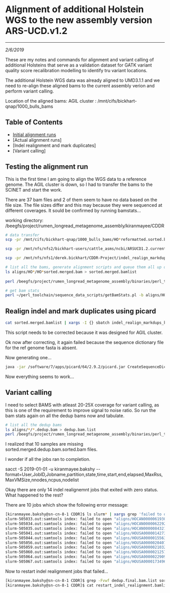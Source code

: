 # Alignment of additional Holstein WGS to the new assembly version ARS-UCD.v1.2
---
*2/6/2019*

These are my notes and commands for alignment and variant calling of additional Holsteins that serve as a validation dataset for GATK variant quality score recalibration modelling to identify tru variant locations.

The additional Holstein WGS data was already aligned to UMD3.1.1 and we need to re-align these aligned bams to the current assembly verion and perform variant calling.

Location of the aligned bams: AGIL cluster : /mnt/cifs/bickhart-qnap/1000_bulls_bams

## Table of Contents
* [Initial alignment runs](#testone)
* [Actual alignment runs]
* [Indel realignment and mark duplicates]
* [Variant calling]

<a name="testone"></a>
## Testing the alignment run

This is the first time I am going to align the WGS data to a reference genome.
The AGIL cluster is down, so I had to transfer the bams to the SCINET and start the work.

There are 37 bam files and 2 of them seem to have no data based on the file size.
The file sizes differ and this may because they were sequenced at different coverages. It sould be confirmed by running bamstats...

working directory: /beegfs/project/rumen_longread_metagenome_assembly/kiranmayee/CDDR

```bash
# data transfer
scp -pr /mnt/cifs/bickhart-qnap/1000_bulls_bams/HO*reformatted.sorted.bam kiranmayee.bakshy@ceres:/beegfs/project/rumen_longread_metagenome_assembly/kiranmayee/CDDR/Additional_Holstein_bams

scp -pr /mnt/nfs/nfs2/bickhart-users/cattle_asms/ncbi/ARSUCD1.2.current_ref.fa kiranmayee.bakshy@ceres:/beegfs/project/rumen_longread_metagenome_assembly/kiranmayee/CDDR

scp -pr /mnt/nfs/nfs1/derek.bickhart/CDDR-Project/indel_realign_markdups_kb.sh kiranmayee.bakshy@ceres:/beegfs/project/rumen_longread_metagenome_assembly/kiranmayee/CDDR

# list all the bams, generate alignment scripts and queue them all up on the cluster
ls aligns/HO*/HO*sorted.merged.bam > sorted.merged.bamlist
 
perl /beegfs/project/rumen_longread_metagenome_assembly/binaries/perl_toolchain/sequence_data_pipeline/alignBamReadsToNewAssemSlurm.pl - b aligns -t bulls.tab -f ARSUCD1.2.current_ref.fa -m true

# get bam stats
perl ~/perl_toolchain/sequence_data_scripts/getBamStats.pl -b aligns/HOCAN000006193092/HOCAN000006193092.sorted.merged.bam,aligns/HOCAN000006229227/HOCAN000006229227.sorted.merged.bam,aligns/HOCAN000008432142/HOCAN000008432142.sorted.merged.bam,aligns/HODEU000000253642/HODEU000000253642.sorted.merged.bam,aligns/HODEU000341037501/HODEU000341037501.sorted.merged.bam,aligns/HOGBR000000598172/HOGBR000000598172.sorted.merged.bam,aligns/HOUSA000001244845/HOUSA000001244845.sorted.merged.bam,aligns/HOUSA000001417390/HOUSA000001417390.sorted.merged.bam,aligns/HOUSA000001427381/HOUSA000001427381.sorted.merged.bam,aligns/HOUSA000001447141/HOUSA000001447141.sorted.merged.bam,aligns/HOUSA000001537060/HOUSA000001537060.sorted.merged.bam,aligns/HOUSA000001556373/HOUSA000001556373.sorted.merged.bam,aligns/HOUSA000001563453/HOUSA000001563453.sorted.merged.bam,aligns/HOUSA000001667366/HOUSA000001667366.sorted.merged.bam,aligns/HOUSA000001672325/HOUSA000001672325.sorted.merged.bam,aligns/HOUSA000001682485/HOUSA000001682485.sorted.merged.bam,aligns/HOUSA000001697572/HOUSA000001697572.sorted.merged.bam,aligns/HOUSA000001721881/HOUSA000001721881.sorted.merged.bam,aligns/HOUSA000001810969/HOUSA000001810969.sorted.merged.bam,aligns/HOUSA000001879149/HOUSA000001879149.sorted.merged.bam,aligns/HOUSA000001903604/HOUSA000001903604.sorted.merged.bam,aligns/HOUSA000002026215/HOUSA000002026215.sorted.merged.bam,aligns/HOUSA000002030882/HOUSA000002030882.sorted.merged.bam,aligns/HOUSA000002040728/HOUSA000002040728.sorted.merged.bam,aligns/HOUSA000002041271/HOUSA000002041271.sorted.merged.bam,aligns/HOUSA000002064459/HOUSA000002064459.sorted.merged.bam,aligns/HOUSA000002103297/HOUSA000002103297.sorted.merged.bam,aligns/HOUSA000002125714/HOUSA000002125714.sorted.merged.bam,aligns/HOUSA000002147486/HOUSA000002147486.sorted.merged.bam,aligns/HOUSA000002266677/HOUSA000002266677.sorted.merged.bam,aligns/HOUSA000002284985/HOUSA000002284985.sorted.merged.bam,aligns/HOUSA000002290977/HOUSA000002290977.sorted.merged.bam,aligns/HOUSA000017056520/HOUSA000017056520.sorted.merged.bam,aligns/HOUSA000017062963/HOUSA000017062963.sorted.merged.bam,aligns/HOUSA000017349617/HOUSA000017349617.sorted.merged.bam,aligns/HOUSA000120754720/HOUSA000120754720.sorted.merged.bam,aligns/HOUSA000122358313/HOUSA000122358313.sorted.merged.bam -o bamStats.tab
```

## Realign indel and mark duplicates using picard

```bash
cat sorted.merged.bamlist | xargs -I {} sbatch indel_realign_markdups_kb.sh {} ARSUCD1.2.current_ref.fa
```

This script needs to be corrected because it was designed for AGIL cluster.

Ok now after correcting, it again failed because the sequence dictionary file for the ref genome fasta is absent.

Now generating one...

```bash
java -jar /software/7/apps/picard/64/2.9.2/picard.jar CreateSequenceDictionary R=ARSUCD1.2.current_ref.fa O=ARSUCD1.2.current_ref.dict
```
Now everything seems to work... 


## Variant calling

I need to select BAMS with atleast 20-25X coverage for variant calling, as this is one of the requirement to improve signal to noise ratio. 
So run the bam stats again on all the dedup bams now and tabulate.

```bash
# list all the dedup bams
ls aligns/*/*.dedup.bam > dedup.bam.list
perl /beegfs/project/rumen_longread_metagenome_assembly/binaries/perl_toolchain/sequence_data_scripts/getBamStats.pl -n dedup.bam.list
```

I realized that 10 samples are missing sorted.merged.dedup.bam.sorted.bam files.

I wonder if all the jobs ran to completion.

sacct -S 2019-01-01 -u kiranmayee.bakshy --format=User,JobID,Jobname,partition,state,time,start,end,elapsed,MaxRss,MaxVMSize,nnodes,ncpus,nodelist

Okay there are only 14 indel realignemnt jobs that exited with zero status. What happened to the rest?

There are 10 jobs which show the following error message: 

```bash
[kiranmayee.bakshy@sn-cn-8-1 CDDR]$ ls slurm* | xargs grep 'failed to open'
slurm-505033.out:samtools index: failed to open "aligns/HOCAN000006193092/HOCAN000006193092.sorted.merged.bam.dedup.bam": No such file or directory
slurm-505034.out:samtools index: failed to open "aligns/HOCAN000006229227/HOCAN000006229227.sorted.merged.bam.dedup.bam": No such file or directory
slurm-505035.out:samtools index: failed to open "aligns/HOCAN000008432142/HOCAN000008432142.sorted.merged.bam.dedup.bam": No such file or directory
slurm-505041.out:samtools index: failed to open "aligns/HOUSA000001427381/HOUSA000001427381.sorted.merged.bam.dedup.bam": No such file or directory
slurm-505044.out:samtools index: failed to open "aligns/HOUSA000001556373/HOUSA000001556373.sorted.merged.bam.dedup.bam": No such file or directory
slurm-505056.out:samtools index: failed to open "aligns/HOUSA000002040728/HOUSA000002040728.sorted.merged.bam.dedup.bam": No such file or directory
slurm-505059.out:samtools index: failed to open "aligns/HOUSA000002103297/HOUSA000002103297.sorted.merged.bam.dedup.bam": No such file or directory
slurm-505060.out:samtools index: failed to open "aligns/HOUSA000002125714/HOUSA000002125714.sorted.merged.bam.dedup.bam": No such file or directory
slurm-505064.out:samtools index: failed to open "aligns/HOUSA000002290977/HOUSA000002290977.sorted.merged.bam.dedup.bam": No such file or directory
slurm-505067.out:samtools index: failed to open "aligns/HOUSA000017349617/HOUSA000017349617.sorted.merged.bam.dedup.bam": No such file or directory
```

Now to restart indel realignment jobs that failed...

```bash
[kiranmayee.bakshy@sn-cn-8-1 CDDR]$ grep -Fvwf dedup.final.bam.list sorted.merged.bamlist > restart_indel_realignment
[kiranmayee.bakshy@sn-cn-8-1 CDDR]$ cat restart_indel_realignment.bamlist | xargs -I {} sbatch indel_realign_markdups_kb.sh {} ARSUCD1.2.current_ref.fa
```








